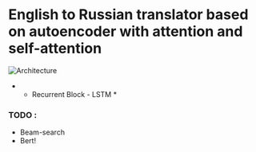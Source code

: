 # English to Russian translator based on autoencoder with attention and self-attention

![Architecture](https://miro.medium.com/max/472/1*4gl4R2Zc1P70evX5XlHR4Q.png)

* * Recurrent Block - LSTM *


### TODO :
* Beam-search
* Bert!
